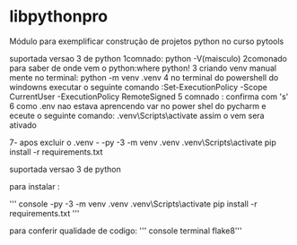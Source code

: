 # libpythonpro
Módulo para exemplificar construção de projetos python no curso pytools

suportada versao 3 de python
1comnado: python -V(maisculo)
2comonado para saber de onde vem o python:where python!
3 criando venv manual mente no terminal:
python -m venv .venv
4 no terminal do powershell do windowns executar o seguinte comando
:Set-ExecutionPolicy -Scope CurrentUser -ExecutionPolicy RemoteSigned
5 comnado : confirma com 's'
6 como .env nao estava aprencendo  var no power shel do pycharm e eceute o seguinte comando:
.venv\Scripts\activate
 assim o vem  sera ativado

7- apos excluir o .venv -
-py -3 -m venv .venv
.venv\Scripts\activate
pip install -r requirements.txt

suportada versao 3 de python

para instalar :

''' console
-py -3 -m venv .venv
.venv\Scripts\activate
pip install -r requirements.txt
'''

para conferir qualidade de codigo:
''' console terminal flake8'''